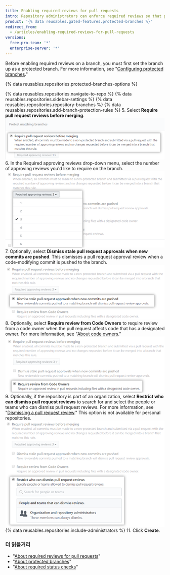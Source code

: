 ```yaml
---
title: Enabling required reviews for pull requests
intro: Repository administrators can enforce required reviews so that pull requests must have a specific number of approving reviews before they are merged.
product: '{% data reusables.gated-features.protected-branches %}'
redirect_from:
  - /articles/enabling-required-reviews-for-pull-requests
versions:
  free-pro-team: '*'
  enterprise-server: '*'
---
```


Before enabling required reviews on a branch, you must first set the branch up as a protected branch. For more information, see "[Configuring protected branches](/github/administering-a-repository/configuring-protected-branches)."

{% data reusables.repositories.protected-branches-options %}

{% data reusables.repositories.navigate-to-repo %}
{% data reusables.repositories.sidebar-settings %}
{% data reusables.repositories.repository-branches %}
{% data reusables.repositories.add-branch-protection-rules %}
5. Select **Require pull request reviews before merging**. ![Pull request review restriction checkbox](/assets/images/help/repository/PR-reviews-required.png)
6. In the Required approving reviews drop-down menu, select the number of approving reviews you'd like to require on the branch. ![Drop-down menu to select number of required review approvals](/assets/images/help/repository/number-of-required-review-approvals.png)
7. Optionally, select **Dismiss stale pull request approvals when new commits are pushed**. This dismisses a pull request approval review when a code-modifying commit is pushed to the branch. ![Dismiss stale pull request approvals when new commits are pushed checkbox](/assets/images/help/repository/PR-reviews-required-dismiss-stale.png)
8. Optionally, select **Require review from Code Owners** to require review from a code owner when the pull request affects code that has a designated owner. For more information, see "[About code owners](/github/creating-cloning-and-archiving-repositories/about-code-owners)." ![Require review from code owners](/assets/images/help/repository/PR-review-required-code-owner.png)
9. Optionally, if the repository is part of an organization, select **Restrict who can dismiss pull request reviews** to search for and select the people or teams who can dismiss pull request reviews. For more information, see "[Dismissing a pull request review](/github/collaborating-with-issues-and-pull-requests/dismissing-a-pull-request-review)." This option is not available for personal repositories. ![Restrict who can dismiss pull request reviews checkbox](/assets/images/help/repository/PR-review-required-dismissals.png)
{% data reusables.repositories.include-administrators %}
11. Click **Create**.

### 더 읽을거리

- "[About required reviews for pull requests](/github/administering-a-repository/about-required-reviews-for-pull-requests)"
- "[About protected branches](/github/administering-a-repository/about-protected-branches)"
- "[About required status checks](/github/administering-a-repository/about-required-status-checks)"

